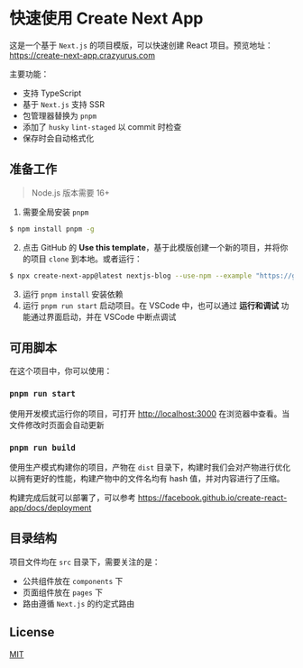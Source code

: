 # 快速使用 Create Next App

这是一个基于 `Next.js` 的项目模版，可以快速创建 React 项目。预览地址：https://create-next-app.crazyurus.com

主要功能：

- 支持 TypeScript
- 基于 `Next.js` 支持 SSR
- 包管理器替换为 `pnpm`
- 添加了 `husky` `lint-staged` 以 commit 时检查
- 保存时会自动格式化

## 准备工作

> Node.js 版本需要 16+

1. 需要全局安装 `pnpm`

```sh
$ npm install pnpm -g
```

2. 点击 GitHub 的 **Use this template**，基于此模版创建一个新的项目，并将你的项目 `clone` 到本地。或者运行：

```sh
$ npx create-next-app@latest nextjs-blog --use-npm --example "https://github.com/crazyurus/create-next-app"
```

3. 运行 `pnpm install` 安装依赖
4. 运行 `pnpm run start` 启动项目。在 VSCode 中，也可以通过 **运行和调试** 功能通过界面启动，并在 VSCode 中断点调试

## 可用脚本

在这个项目中，你可以使用：

### `pnpm run start`

使用开发模式运行你的项目，可打开 [http://localhost:3000](http://localhost:3000) 在浏览器中查看。当文件修改时页面会自动更新

### `pnpm run build`

使用生产模式构建你的项目，产物在 `dist` 目录下，构建时我们会对产物进行优化以拥有更好的性能，构建产物中的文件名均有 hash 值，并对内容进行了压缩。

构建完成后就可以部署了，可以参考 https://facebook.github.io/create-react-app/docs/deployment

## 目录结构

项目文件均在 `src` 目录下，需要关注的是：

- 公共组件放在 `components` 下
- 页面组件放在 `pages` 下
- 路由遵循 `Next.js` 的约定式路由

## License

[MIT](./LICENSE)
